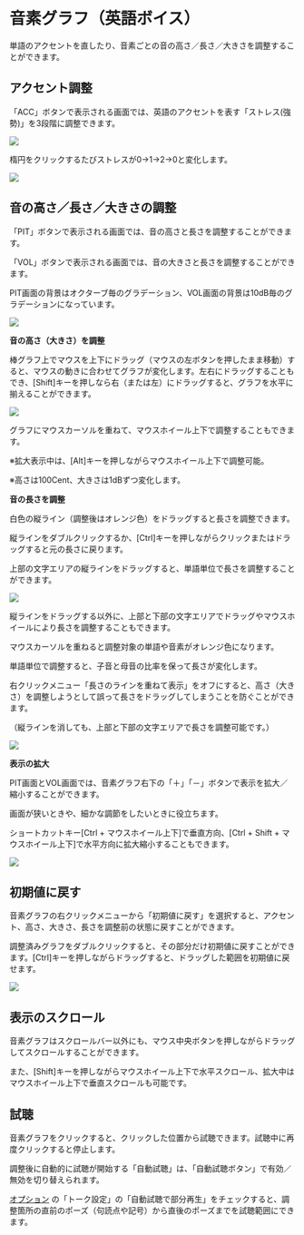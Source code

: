 



 音素グラフ（英語ボイス）
==============


  


 単語のアクセントを直したり、音素ごとの音の高さ／長さ／大きさを調整することができます。
   


 アクセント調整
---------


 「ACC」ボタンで表示される画面では、英語のアクセントを表す「ストレス(強勢)」を3段階に調整できます。
   

  


![](../../image/tk05_kana_e.png)

  

 楕円をクリックするたびストレスが0→1→2→0と変化します。
   

  


![](../../image/tk05_acc01_e.png)


 音の高さ／長さ／大きさの調整
----------------


 「PIT」ボタンで表示される画面では、音の高さと長さを調整することができます。
   

 「VOL」ボタンで表示される画面では、音の大きさと長さを調整することができます。
   

 PIT画面の背景はオクターブ毎のグラデーション、VOL画面の背景は10dB毎のグラデーションになっています。
   

  


![](../../image/tk05_06_e.png)

  

**音の高さ（大きさ）を調整**
  

 棒グラフ上でマウスを上下にドラッグ（マウスの左ボタンを押したまま移動）すると、マウスの動きに合わせてグラフが変化します。左右にドラッグすることもでき、[Shift]キーを押しなら右（または左）にドラッグすると、グラフを水平に揃えることができます。
   

  


![](../../image/tk05_08_e.png)

  

 グラフにマウスカーソルを重ねて、マウスホイール上下で調整することもできます。
   

 ※拡大表示中は、[Alt]キーを押しながらマウスホイール上下で調整可能。
   

 ※高さは100Cent、大きさは1dBずつ変化します。
   

  

**音の長さを調整**
  

 白色の縦ライン（調整後はオレンジ色）をドラッグすると長さを調整できます。
   

 縦ラインをダブルクリックするか、[Ctrl]キーを押しながらクリックまたはドラッグすると元の長さに戻ります。
   

 上部の文字エリアの縦ラインをドラッグすると、単語単位で長さを調整することができます。
   

  


![](../../image/tk05_10_e.png)

  

 縦ラインをドラッグする以外に、上部と下部の文字エリアでドラッグやマウスホイールにより長さを調整することもできます。
   

 マウスカーソルを重ねると調整対象の単語や音素がオレンジ色になります。
   

 単語単位で調整すると、子音と母音の比率を保って長さが変化します。
   

  

 右クリックメニュー「長さのラインを重ねて表示」をオフにすると、高さ（大きさ）を調整しようとして誤って長さをドラッグしてしまうことを防ぐことができます。
   

 （縦ラインを消しても、上部と下部の文字エリアで長さを調整可能です。）
   

  


![](../../image/ccs6_ss005b_e.png)

  

**表示の拡大**
  

 PIT画面とVOL画面では、音素グラフ右下の「＋」「－」ボタンで表示を拡大／縮小することができます。
   

 画面が狭いときや、細かな調節をしたいときに役立ちます。
   

 ショートカットキー[Ctrl + マウスホイール上下]で垂直方向、[Ctrl + Shift + マウスホイール上下]で水平方向に拡大縮小することもできます。
   

  


![](../../image/tk05_zoom_e.png)


 初期値に戻す
--------


 音素グラフの右クリックメニューから「初期値に戻す」を選択すると、アクセント、高さ、大きさ、長さを調整前の状態に戻すことができます。
   

 調整済みグラフをダブルクリックすると、その部分だけ初期値に戻すことができます。[Ctrl]キーを押しながらドラッグすると、ドラッグした範囲を初期値に戻せます。
   

  


![](../../image/tk05_09_e.png)


 表示のスクロール
----------


 音素グラフはスクロールバー以外にも、マウス中央ボタンを押しながらドラッグしてスクロールすることができます。
   

 また、[Shift]キーを押しながらマウスホイール上下で水平スクロール、拡大中はマウスホイール上下で垂直スクロールも可能です。
   


 試聴
----


 音素グラフをクリックすると、クリックした位置から試聴できます。試聴中に再度クリックすると停止します。
   

 調整後に自動的に試聴が開始する「自動試聴」は、「自動試聴ボタン」で有効／無効を切り替えられます。
   

[オプション](https://cevio.jp/guide/cevio_ai/option/) 
 の「トーク設定」の「自動試聴で部分再生」をチェックすると、調整箇所の直前のポーズ（句読点や記号）から直後のポーズまでを試聴範囲にできます。
   





